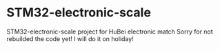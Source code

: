 # STM32-electronic-scale
STM32-electronic-scale project for HuBei electronic match
Sorry for not rebuilded the code yet!
I will do it on holiday!
